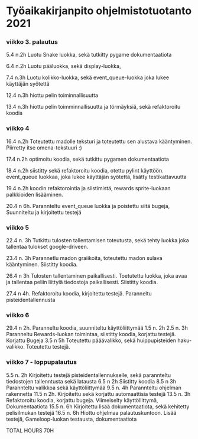 # Työaikakirjanpito ohjelmistotuotanto 2021

### viikko 3. palautus 

5.4  n.2h Luotu Snake luokka, sekä tutkitty pygame dokumentaatiota

6.4  n.2h Luotu pääluokka, sekä display-luokka, 

7.4  n.3h Luotu kolikko-luokka, sekä event_queue-luokka joka lukee käyttäjän syötettä

12.4  n.3h hiottu pelin toiminnallisuutta

13.4  n.3h hiottu pelin toimminnallisuutta ja törmäyksiä, sekä refaktoroitu koodia 

### viikko 4

16.4 n.2h Toteutettu madolle teksturi ja toteutettu sen alustava kääntyminen. Piirretty itse omena-tekstuuri :) 

17.4 n.2h optimoitu koodia, sekä tutkittu pygamen dokumentaatiota

18.4 n.2h siistitty sekä refaktoroitu koodia, otettu pylint käyttöön. 
event_queue luokkaa, joka lukee käyttäjän syötettä, lisätty testikattavuutta

19.4 n.2h koodin refaktorointia ja siistimistä, rewards sprite-luokaan palkkioiden lisääminen. 

20.4 n 6h. Parannteltu event_queue luokka ja poistettu siitä bugeja, Suunniteltu ja kirjoitettu testejä

### viikko 5

22.4 n. 3h Tutkittu tulosten tallentamisen toteutusta, sekä tehty luokka joka tallentaa tulokset google-driveen. 

23.4 n. 3h Parannetlu madon graiikoita, toteutettu madon sulava kääntyminen. Siistitty koodia. 

26.4 n 3h Tulosten tallentaminen paikallisesti. Toetutettu luokka, joka avaa ja tallentaa peliin liittyiä tiedostoja paikallisesti. Siistitty koodia. 

27.4 n 4h. Refaktoroitu koodia, kirjoitettu testejä. Paranneltu pisteidentallennusta

### viikko 6

29.4 n 2h. Paranneltu koodia, suunniteltu käyttöliittymää
1.5 n. 2h
2.5 n. 3h Paranneltu Rewards-luokan toimintaa, siistitty koodia, korjattu testejä. Korjattu Bugeja 
3.5 n 5h Toteutettu pääävalikko, sekä huippupisteiden haku-valikko. Toteutettu testejä. 

### viikko 7 - loppupalautus

5.5 n. 2h Kirjoitettu testejä pisteidentallennukselle, sekä parannteltu tiedostojen tallenntusta sekä latausta
6.5 n 2h Siistitty koodia 
8.5 n 3h Parannteltu valikkoa sekä käyttöliittymää 
9.5 n. 4h Parannteltu ohjelman rakennetta 
11.5 n 2h. Kirjoitettu sekä korjattu automaattisia testejä
13.5 n. 3h Refaktoroitu koodia, korjattu bugeja. Viimeiselty käyttöliittymä, Dokumentaatiota
15.5 n. 6h Kirjoitettu lisää dokumentaatiota, sekä kehitetty pelisilmukan testejä
16.5 n. 6h Hiottu ohjelmaa palautuskuntoon. Lisää testejä, Gameloop-luokan testausta, dokumentaatiota

TOTAL HOURS 70H

